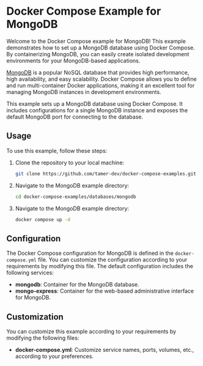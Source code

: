 # Docker Compose Example for MongoDB

Welcome to the Docker Compose example for MongoDB! This example demonstrates how to set up a MongoDB database using Docker Compose. By containerizing MongoDB, you can easily create isolated development environments for your MongoDB-based applications.


[MongoDB](https://www.mongodb.com/) is a popular NoSQL database that provides high performance, high availability, and easy scalability. Docker Compose allows you to define and run multi-container Docker applications, making it an excellent tool for managing MongoDB instances in development environments.

This example sets up a MongoDB database using Docker Compose. It includes configurations for a single MongoDB instance and exposes the default MongoDB port for connecting to the database.


## Usage

To use this example, follow these steps:

1. Clone the repository to your local machine:

    ```bash
    git clone https://github.com/tamer-dev/docker-compose-examples.git
    ```

2. Navigate to the MongoDB example directory:

    ```bash
    cd docker-compose-examples/databases/mongodb
    ```

3. Navigate to the MongoDB example directory:

    ```bash
    docker compose up -d
    ```

## Configuration

The Docker Compose configuration for MongoDB is defined in the `docker-compose.yml` file. You can customize the configuration according to your requirements by modifying this file. The default configuration includes the following services:

- **mongodb**: Container for the MongoDB database.
- **mongo-express**: Container for the web-based administrative interface for MongoDB.
## Customization

You can customize this example according to your requirements by modifying the following files:

- **docker-compose.yml**: Customize service names, ports, volumes, etc., according to your preferences.
